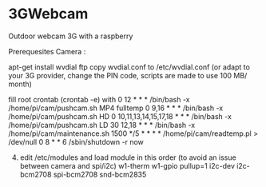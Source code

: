 3GWebcam
========

Outdoor webcam 3G with a raspberry

Prerequesites Camera :

apt-get install wvdial ftp
copy wvdial.conf to /etc/wvdial.conf (or adapt to your 3G provider, change the PIN code, scripts are made to use 100 MB/ month)

fill root crontab (crontab -e) with
0 12 * * * /bin/bash -x /home/pi/cam/pushcam.sh MP4 fulltemp
0 9,16 * * * /bin/bash -x /home/pi/cam/pushcam.sh HD
0 10,11,13,14,15,17,18 * * *  /bin/bash -x /home/pi/cam/pushcam.sh LD
30 12,18 * * * /bin/bash -x /home/pi/cam/maintenance.sh 1500
*/5 * * * * /home/pi/cam/readtemp.pl > /dev/null
0 8 * * 6 /sbin/shutdown -r now



4. edit /etc/modules and load module in this order (to avoid an issue between camera and spi/i2c)
w1-therm
w1-gpio pullup=1
i2c-dev
i2c-bcm2708
spi-bcm2708
snd-bcm2835

